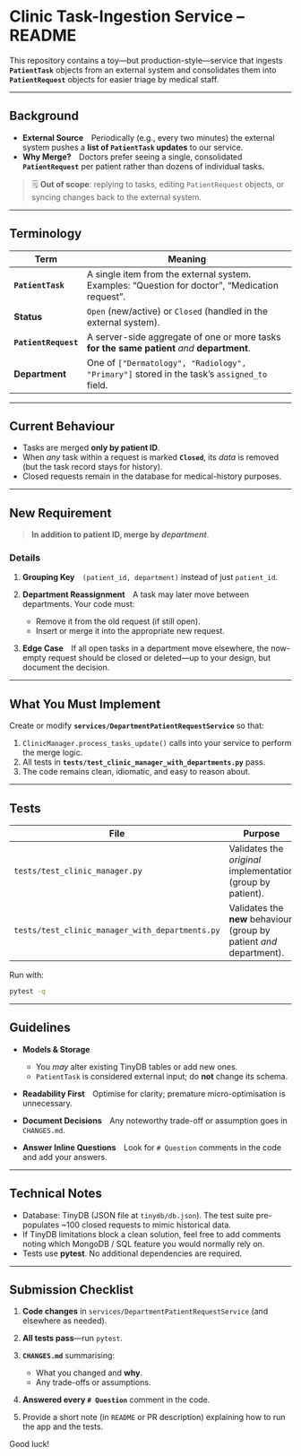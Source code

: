# Clinic Task-Ingestion Service – README

This repository contains a toy—but production-style—service that ingests **`PatientTask`** objects from an external system and consolidates them into **`PatientRequest`** objects for easier triage by medical staff.

---

## Background

* **External Source** Periodically (e.g., every two minutes) the external system pushes a **list of `PatientTask` updates** to our service.
* **Why Merge?** Doctors prefer seeing a single, consolidated **`PatientRequest`** per patient rather than dozens of individual tasks.

> 🗒 **Out of scope**: replying to tasks, editing `PatientRequest` objects, or syncing changes back to the external system.

---

## Terminology

| Term                 | Meaning                                                                                        |
| -------------------- | ---------------------------------------------------------------------------------------------- |
| **`PatientTask`**    | A single item from the external system. Examples: “Question for doctor”, “Medication request”. |
| **Status**           | `Open` (new/active) or `Closed` (handled in the external system).                              |
| **`PatientRequest`** | A server-side aggregate of one or more tasks **for the same patient** *and* **department**.    |
| **Department**       | One of `["Dermatology", "Radiology", "Primary"]` stored in the task’s `assigned_to` field.     |

---

## Current Behaviour

* Tasks are merged **only by patient ID**.
* When *any* task within a request is marked **`Closed`**, its *data* is removed (but the task record stays for history).
* Closed requests remain in the database for medical-history purposes.

---

## New Requirement

> **In addition to patient ID, merge by *department***.

### Details

1. **Grouping Key** `(patient_id, department)` instead of just `patient_id`.
2. **Department Reassignment** A task may later move between departments. Your code must:

   * Remove it from the old request (if still open).
   * Insert or merge it into the appropriate new request.
3. **Edge Case** If all open tasks in a department move elsewhere, the now-empty request should be closed or deleted—up to your design, but document the decision.

---

## What You Must Implement

Create or modify **`services/DepartmentPatientRequestService`** so that:

1. `ClinicManager.process_tasks_update()` calls into your service to perform the merge logic.
2. All tests in **`tests/test_clinic_manager_with_departments.py`** pass.
3. The code remains clean, idiomatic, and easy to reason about.

---

## Tests

| File                                            | Purpose                                                              |
| ----------------------------------------------- | -------------------------------------------------------------------- |
| `tests/test_clinic_manager.py`                  | Validates the *original* implementation (group by patient).          |
| `tests/test_clinic_manager_with_departments.py` | Validates the **new** behaviour (group by patient *and* department). |

Run with:

```bash
pytest -q
```

---

## Guidelines

* **Models & Storage**

  * You *may* alter existing TinyDB tables or add new ones.
  * `PatientTask` is considered external input; do **not** change its schema.
* **Readability First** Optimise for clarity; premature micro-optimisation is unnecessary.
* **Document Decisions** Any noteworthy trade-off or assumption goes in `CHANGES.md`.
* **Answer Inline Questions** Look for `# Question` comments in the code and add your answers.

---

## Technical Notes

* Database: TinyDB (JSON file at `tinydb/db.json`). The test suite pre-populates \~100 closed requests to mimic historical data.
* If TinyDB limitations block a clean solution, feel free to add comments noting which MongoDB / SQL feature you would normally rely on.
* Tests use **pytest**. No additional dependencies are required.

---

## Submission Checklist

1. **Code changes** in `services/DepartmentPatientRequestService` (and elsewhere as needed).
2. **All tests pass**—run `pytest`.
3. **`CHANGES.md`** summarising:

   * What you changed and **why**.
   * Any trade-offs or assumptions.
4. **Answered every `# Question`** comment in the code.
5. Provide a short note (in `README` or PR description) explaining how to run the app and the tests.

Good luck!
